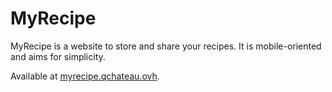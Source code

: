 # MyRecipe

MyRecipe is a website to store and share your recipes. It is mobile-oriented and aims for simplicity.

Available at [myrecipe.qchateau.ovh](https://myrecipe.qchateau.ovh).
